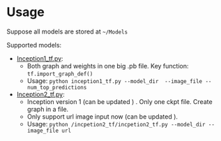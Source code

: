 # Usage

Suppose all models are stored at `~/Models` 

Supported models:

- [Inception1_tf.py](./incpetion1_tf.py): 
    + Both graph and weights in one big .pb file. Key function: `tf.import_graph_def()`
    + Usage: `python inception1_tf.py --model_dir  --image_file --num_top_predictions`
- [Inception2_tf.py](./incpetion2_tf/incpetion2_tf.py): 
    + Inception version 1 (can be updated ) . Only one ckpt file. Create graph in a file. 
    + Only support url image input now (can be updated ). 
    + Usage: `python /incpetion2_tf/incpetion2_tf.py --model_dir --image_file url`